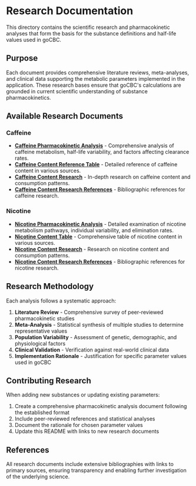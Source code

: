 # Research Documentation

This directory contains the scientific research and pharmacokinetic analyses that form the basis for the substance definitions and half-life values used in goCBC.

## Purpose

Each document provides comprehensive literature reviews, meta-analyses, and clinical data supporting the metabolic parameters implemented in the application. These research bases ensure that goCBC's calculations are grounded in current scientific understanding of substance pharmacokinetics.

## Available Research Documents

### Caffeine
- **[Caffeine Pharmacokinetic Analysis](caffeine/caffeine-pharmacokinetic-analysis.md)** - Comprehensive analysis of caffeine metabolism, half-life variability, and factors affecting clearance rates.
- **[Caffeine Content Reference Table](caffeine/caffeine-content-reference-table.md)** - Detailed reference of caffeine content in various sources.
- **[Caffeine Content Research](caffeine/caffeine-content-research.md)** - In-depth research on caffeine content and consumption patterns.
- **[Caffeine Content Research References](caffeine/caffeine-content-research-references.md)** - Bibliographic references for caffeine research.

### Nicotine
- **[Nicotine Pharmacokinetic Analysis](nicotine/nicotine-pharmacokinetic-analysis.md)** - Detailed examination of nicotine metabolism pathways, individual variability, and elimination rates.
- **[Nicotine Content Table](nicotine/nicotine-content-table.md)** - Comprehensive table of nicotine content in various sources.
- **[Nicotine Content Research](nicotine/nicotine-content-research.md)** - Research on nicotine content and consumption patterns.
- **[Nicotine Content Research References](nicotine/nicotine-content-research-references.md)** - Bibliographic references for nicotine research.

## Research Methodology

Each analysis follows a systematic approach:

1. **Literature Review** - Comprehensive survey of peer-reviewed pharmacokinetic studies
2. **Meta-Analysis** - Statistical synthesis of multiple studies to determine representative values
3. **Population Variability** - Assessment of genetic, demographic, and physiological factors
4. **Clinical Validation** - Verification against real-world clinical data
5. **Implementation Rationale** - Justification for specific parameter values used in goCBC

## Contributing Research

When adding new substances or updating existing parameters:

1. Create a comprehensive pharmacokinetic analysis document following the established format
2. Include peer-reviewed references and statistical analyses
3. Document the rationale for chosen parameter values
4. Update this README with links to new research documents

## References

All research documents include extensive bibliographies with links to primary sources, ensuring transparency and enabling further investigation of the underlying science.
